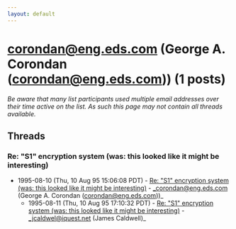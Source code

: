 ```yaml
---
layout: default
---
```


# corondan@eng.eds.com (George A. Corondan (corondan@eng.eds.com)) (1 posts)

_Be aware that many list participants used multiple email addresses over their time active on the list. As such this page may not contain all threads available._

## Threads

### Re: "S1" encryption system (was: this looked like it might be interesting)
+ 1995-08-10 (Thu, 10 Aug 95 15:06:08 PDT) - [Re: "S1" encryption system (was: this looked like it might be interesting)](/archive/1995/08/3c0af68d3a5426fbe89045ed4ef58419e6906f73a067026735f326cf9f283077) - _corondan@eng.eds.com (George A. Corondan (corondan@eng.eds.com))_
  + 1995-08-11 (Thu, 10 Aug 95 17:10:32 PDT) - [Re: "S1" encryption system (was: this looked like it might be interesting)](/archive/1995/08/22a8bb17d6ed31a0da117c5d6d3ae0e77a92d0b2692259b5b61b1b13a5de08b0) - _jcaldwel@iquest.net (James Caldwell)_

